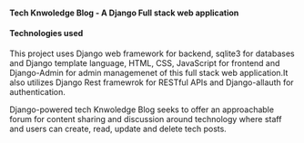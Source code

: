 #### Tech Knwoledge Blog - A Django Full stack web application
#### Technologies used
This project uses Django web framework for backend, sqlite3 for databases and Django template language, HTML, CSS, JavaScript for frontend and Django-Admin for admin managemenet of this full stack web application.It also utilizes Django Rest framewrok for RESTful APIs and Django-allauth for authentication.

Django-powered tech Knwoledge Blog seeks to offer an approachable forum for content sharing and discussion around technology where staff and users can create, read, update and delete tech posts.
